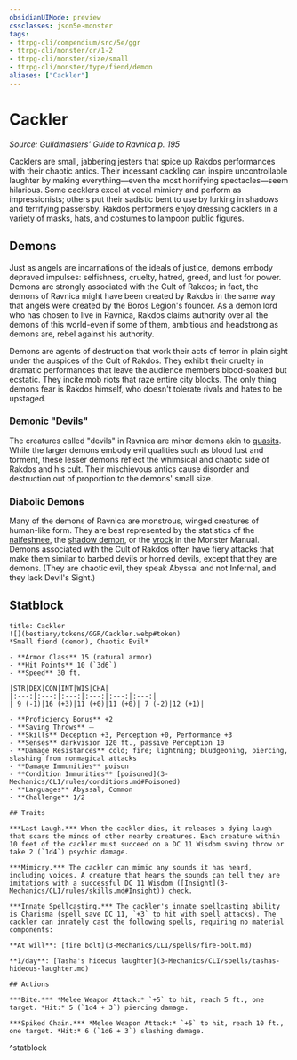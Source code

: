 ```yaml
---
obsidianUIMode: preview
cssclasses: json5e-monster
tags:
- ttrpg-cli/compendium/src/5e/ggr
- ttrpg-cli/monster/cr/1-2
- ttrpg-cli/monster/size/small
- ttrpg-cli/monster/type/fiend/demon
aliases: ["Cackler"]
---
```

# Cackler
*Source: Guildmasters' Guide to Ravnica p. 195*  

Cacklers are small, jabbering jesters that spice up Rakdos performances with their chaotic antics. Their incessant cackling can inspire uncontrollable laughter by making everything—even the most horrifying spectacles—seem hilarious. Some cacklers excel at vocal mimicry and perform as impressionists; others put their sadistic bent to use by lurking in shadows and terrifying passersby. Rakdos performers enjoy dressing cacklers in a variety of masks, hats, and costumes to lampoon public figures.

## Demons

Just as angels are incarnations of the ideals of justice, demons embody depraved impulses: selfishness, cruelty, hatred, greed, and lust for power. Demons are strongly associated with the Cult of Rakdos; in fact, the demons of Ravnica might have been created by Rakdos in the same way that angels were created by the Boros Legion's founder. As a demon lord who has chosen to live in Ravnica, Rakdos claims authority over all the demons of this world-even if some of them, ambitious and headstrong as demons are, rebel against his authority.

Demons are agents of destruction that work their acts of terror in plain sight under the auspices of the Cult of Rakdos. They exhibit their cruelty in dramatic performances that leave the audience members blood-soaked but ecstatic. They incite mob riots that raze entire city blocks. The only thing demons fear is Rakdos himself, who doesn't tolerate rivals and hates to be upstaged.

### Demonic "Devils"

The creatures called "devils" in Ravnica are minor demons akin to [quasits](3-Mechanics/CLI/bestiary/fiend/quasit.md). While the larger demons embody evil qualities such as blood lust and torment, these lesser demons reflect the whimsical and chaotic side of Rakdos and his cult. Their mischievous antics cause disorder and destruction out of proportion to the demons' small size.

### Diabolic Demons

Many of the demons of Ravnica are monstrous, winged creatures of human-like form. They are best represented by the statistics of the [nalfeshnee](3-Mechanics/CLI/bestiary/fiend/nalfeshnee.md), the [shadow demon](3-Mechanics/CLI/bestiary/fiend/shadow-demon.md), or the [vrock](3-Mechanics/CLI/bestiary/fiend/vrock.md) in the Monster Manual. Demons associated with the Cult of Rakdos often have fiery attacks that make them similar to barbed devils or horned devils, except that they are demons. (They are chaotic evil, they speak Abyssal and not Infernal, and they lack Devil's Sight.)

## Statblock

```ad-statblock
title: Cackler
![](bestiary/tokens/GGR/Cackler.webp#token)
*Small fiend (demon), Chaotic Evil*

- **Armor Class** 15 (natural armor)
- **Hit Points** 10 (`3d6`)
- **Speed** 30 ft.

|STR|DEX|CON|INT|WIS|CHA|
|:---:|:---:|:---:|:---:|:---:|:---:|
| 9 (-1)|16 (+3)|11 (+0)|11 (+0)| 7 (-2)|12 (+1)|

- **Proficiency Bonus** +2
- **Saving Throws** ⏤
- **Skills** Deception +3, Perception +0, Performance +3
- **Senses** darkvision 120 ft., passive Perception 10
- **Damage Resistances** cold; fire; lightning; bludgeoning, piercing, slashing from nonmagical attacks
- **Damage Immunities** poison
- **Condition Immunities** [poisoned](3-Mechanics/CLI/rules/conditions.md#Poisoned)
- **Languages** Abyssal, Common
- **Challenge** 1/2

## Traits

***Last Laugh.*** When the cackler dies, it releases a dying laugh that scars the minds of other nearby creatures. Each creature within 10 feet of the cackler must succeed on a DC 11 Wisdom saving throw or take 2 (`1d4`) psychic damage.

***Mimicry.*** The cackler can mimic any sounds it has heard, including voices. A creature that hears the sounds can tell they are imitations with a successful DC 11 Wisdom ([Insight](3-Mechanics/CLI/rules/skills.md#Insight)) check.

***Innate Spellcasting.*** The cackler's innate spellcasting ability is Charisma (spell save DC 11, `+3` to hit with spell attacks). The cackler can innately cast the following spells, requiring no material components:

**At will**: [fire bolt](3-Mechanics/CLI/spells/fire-bolt.md)

**1/day**: [Tasha's hideous laughter](3-Mechanics/CLI/spells/tashas-hideous-laughter.md)

## Actions

***Bite.*** *Melee Weapon Attack:* `+5` to hit, reach 5 ft., one target. *Hit:* 5 (`1d4 + 3`) piercing damage.

***Spiked Chain.*** *Melee Weapon Attack:* `+5` to hit, reach 10 ft., one target. *Hit:* 6 (`1d6 + 3`) slashing damage.
```
^statblock
